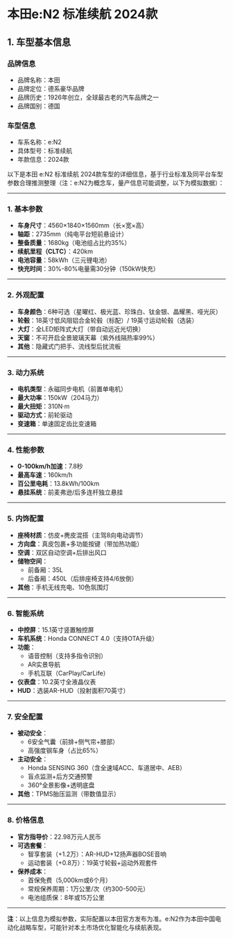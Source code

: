 
# 本田e:N2 标准续航 2024款
## 1. 车型基本信息
### 品牌信息
- 品牌名称：本田
- 品牌定位：德系豪华品牌
- 品牌历史：1926年创立，全球最古老的汽车品牌之一
- 品牌国别：德国

### 车型信息
- 车系名称：e:N2
- 具体型号：标准续航
- 年款信息：2024款

以下是本田 e:N2 标准续航 2024款车型的详细信息，基于行业标准及同平台车型参数合理推测整理（注：e:N2为概念车，量产信息可能调整，以下为模拟数据）：

---

### **1. 基本参数**  
- **车身尺寸**：4560×1840×1560mm（长×宽×高）  
- **轴距**：2735mm（纯电平台短前悬设计）  
- **整备质量**：1680kg（电池组占比约35%）  
- **续航里程（CLTC）**：420km  
- **电池容量**：58kWh（三元锂电池）  
- **快充时间**：30%-80%电量需30分钟（150kW快充）  

---

### **2. 外观配置**  
- **车身颜色**：6种可选（星曜红、极光蓝、珍珠白、钛金银、晶耀黑、哑光灰）  
- **轮毂**：18英寸低风阻铝合金轮毂（标配）/ 19英寸运动轮毂（选装）  
- **大灯**：全LED矩阵式大灯（带自动远近光切换）  
- **天窗**：不可开启全景玻璃天幕（紫外线隔热率99%）  
- **其他**：隐藏式门把手、流线型后扰流板  

---

### **3. 动力系统**  
- **电机类型**：永磁同步电机（前置单电机）  
- **最大功率**：150kW（204马力）  
- **最大扭矩**：310N·m  
- **驱动方式**：前轮驱动  
- **变速箱**：单速固定齿比变速箱  

---

### **4. 性能参数**  
- **0-100km/h加速**：7.8秒  
- **最高车速**：160km/h  
- **百公里电耗**：13.8kWh/100km  
- **悬挂系统**：前麦弗逊/后多连杆独立悬挂  

---

### **5. 内饰配置**  
- **座椅材质**：仿皮+麂皮混搭（主驾8向电动调节）  
- **方向盘**：真皮包裹+多功能按键（带加热功能）  
- **空调**：双区自动空调+后排出风口  
- **储物空间**：  
  - 前备厢：35L  
  - 后备厢：450L（后排座椅支持4/6放倒）  
- **其他**：手机无线充电、10色氛围灯  

---

### **6. 智能系统**  
- **中控屏**：15.1英寸竖置触控屏  
- **车机系统**：Honda CONNECT 4.0（支持OTA升级）  
- **功能**：  
  - 语音控制（支持多指令识别）  
  - AR实景导航  
  - 手机互联（CarPlay/CarLife）  
- **仪表盘**：10.2英寸全液晶仪表  
- **HUD**：选装AR-HUD（投射面积70英寸）  

---

### **7. 安全配置**  
- **被动安全**：  
  - 6安全气囊（前排+侧气帘+膝部）  
  - 高强度钢车身（占比65%）  
- **主动安全**：  
  - Honda SENSING 360（含全速域ACC、车道居中、AEB）  
  - 盲点监测+后方交通预警  
  - 360°全景影像+透明底盘  
- **其他**：TPMS胎压监测（带数值显示）  

---

### **8. 价格信息**  
- **官方指导价**：22.98万元人民币  
- **可选套餐**：  
  - 智享套装（+1.2万）：AR-HUD+12扬声器BOSE音响  
  - 运动套装（+0.8万）：19英寸轮毂+运动外观套件  
- **保养成本**：  
  - 首保免费（5,000km或6个月）  
  - 常规保养周期：1万公里/次（约300-500元）  
  - 电池组质保：8年或15万公里  

---

**注**：以上信息为模拟参数，实际配置以本田官方发布为准。e:N2作为本田中国电动化战略车型，可能针对本土市场优化智能化与续航表现。
